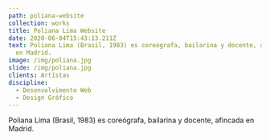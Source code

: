 ```yaml
---
path: poliana-website
collection: works
title: Poliana Lima Website
date: 2020-06-04T15:43:13.211Z
text: Poliana Lima (Brasil, 1983) es coreógrafa, bailarina y docente, afincada
  en Madrid.
image: /img/poliana.jpg
slide: /img/poliana.jpg
clients: Artístas
discipline:
  - Desenvolvimento Web
  - Design Gráfico
---
```

Poliana Lima (Brasil, 1983) es coreógrafa, bailarina y docente, afincada en Madrid.
